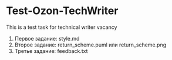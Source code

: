 # Test-Ozon-TechWriter
This is a test task for technical writer vacancy

1. Первое задание: style.md
2. Второе задание: return_scheme.puml или return_scheme.png
3. Третье задание: feedback.txt


